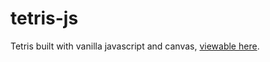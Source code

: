 # tetris-js
Tetris built with vanilla javascript and canvas, [viewable here](https://northwestbased.github.io/tetris-js/).
